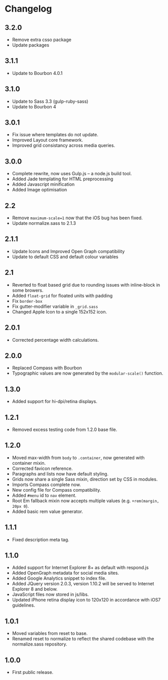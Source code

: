 # Changelog

## 3.2.0
+ Remove extra csso package
+ Update packages

## 3.1.1
+ Update to Bourbon 4.0.1

## 3.1.0
+ Update to Sass 3.3 (gulp-ruby-sass)
+ Update to Bourbon 4

## 3.0.1
+ Fix issue where templates do not update.
+ Improved Layout core framework.
+ Improved grid consistancy across media queries.

## 3.0.0
+ Complete rewrite, now uses Gulp.js – a node.js build tool.
+ Added Jade templating for HTML preprocessing
+ Added Javascript minification
+ Added Image optimisation

## 2.2
+ Remove `maximum-scale=1` now that the iOS bug has been fixed.
+ Update normalize.sass to 2.1.3

## 2.1.1
+ Update Icons and Improved Open Graph compatibility
+ Update to default CSS and default colour variables

## 2.1
+ Reverted to float based grid due to rounding issues with inline-block in some browers.
+ Added `float-grid` for floated units with padding
+ Fix `border-box`
+ Fix gutter-modifier variable in `_grid.sass`
+ Changed Apple Icon to a single 152x152 icon.

## 2.0.1
+ Corrected percentage width calculations.

## 2.0.0
+ Replaced Compass with Bourbon
+ Typographic values are now generated by the `modular-scale()` function.

## 1.3.0
+ Added support for hi-dpi/retina displays.

## 1.2.1
+ Removed excess testing code from 1.2.0 base file.

## 1.2.0
+ Moved max-width from `body` to `.container`, now generated with container mixin.
+ Corrected favicon reference.
+ Paragraphs and lists now have default styling.
+ Grids now share a single Sass mixin, direction set by CSS in modules.
+ Imports Compass complete now.
+ New config file for Compass compatibility.
+ Added `#menu` id to `nav` element.
+ Root Em fallback mixin now accepts multiple values (e.g. `+rem(margin, 20px 0`).
+ Added basic rem value generator.

## 1.1.1
+ Fixed description meta tag.

## 1.1.0
+ Added support for Internet Explorer 8+ as default with respond.js
+ Added OpenGraph metadata for social media sites.
+ Added Google Analytics snippet to index file.
+ Added JQuery version 2.0.3, version 1.10.2 will be served to Internet Explorer 8 and below.
+ JavaScript files now stored in js/libs.
+ Updated iPhone retina display icon to 120x120 in accordance with iOS7 guidelines.

## 1.0.1
+ Moved variables from reset to base.
+ Renamed reset to normalize to reflect the shared codebase with the normalize.sass repository.

## 1.0.0
+ First public release.
